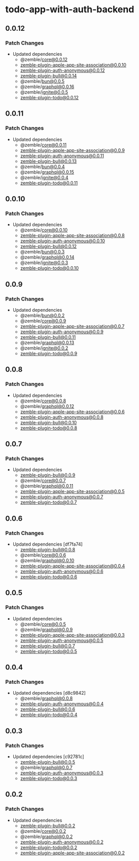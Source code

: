 # todo-app-with-auth-backend

## 0.0.12

### Patch Changes

- Updated dependencies
  - @zemble/core@0.0.12
  - zemble-plugin-apple-app-site-association@0.0.10
  - zemble-plugin-auth-anonymous@0.0.12
  - zemble-plugin-bull@0.0.14
  - @zemble/bun@0.0.5
  - @zemble/graphql@0.0.16
  - @zemble/ignite@0.0.5
  - zemble-plugin-todo@0.0.12

## 0.0.11

### Patch Changes

- Updated dependencies
  - @zemble/core@0.0.11
  - zemble-plugin-apple-app-site-association@0.0.9
  - zemble-plugin-auth-anonymous@0.0.11
  - zemble-plugin-bull@0.0.13
  - @zemble/bun@0.0.4
  - @zemble/graphql@0.0.15
  - @zemble/ignite@0.0.4
  - zemble-plugin-todo@0.0.11

## 0.0.10

### Patch Changes

- Updated dependencies
  - @zemble/core@0.0.10
  - zemble-plugin-apple-app-site-association@0.0.8
  - zemble-plugin-auth-anonymous@0.0.10
  - zemble-plugin-bull@0.0.12
  - @zemble/bun@0.0.3
  - @zemble/graphql@0.0.14
  - @zemble/ignite@0.0.3
  - zemble-plugin-todo@0.0.10

## 0.0.9

### Patch Changes

- Updated dependencies
  - @zemble/bun@0.0.2
  - @zemble/core@0.0.9
  - zemble-plugin-apple-app-site-association@0.0.7
  - zemble-plugin-auth-anonymous@0.0.9
  - zemble-plugin-bull@0.0.11
  - @zemble/graphql@0.0.13
  - @zemble/ignite@0.0.2
  - zemble-plugin-todo@0.0.9

## 0.0.8

### Patch Changes

- Updated dependencies
  - @zemble/core@0.0.8
  - @zemble/graphql@0.0.12
  - zemble-plugin-apple-app-site-association@0.0.6
  - zemble-plugin-auth-anonymous@0.0.8
  - zemble-plugin-bull@0.0.10
  - zemble-plugin-todo@0.0.8

## 0.0.7

### Patch Changes

- Updated dependencies
  - zemble-plugin-bull@0.0.9
  - @zemble/core@0.0.7
  - @zemble/graphql@0.0.11
  - zemble-plugin-apple-app-site-association@0.0.5
  - zemble-plugin-auth-anonymous@0.0.7
  - zemble-plugin-todo@0.0.7

## 0.0.6

### Patch Changes

- Updated dependencies [df7fa74]
  - zemble-plugin-bull@0.0.8
  - @zemble/core@0.0.6
  - @zemble/graphql@0.0.10
  - zemble-plugin-apple-app-site-association@0.0.4
  - zemble-plugin-auth-anonymous@0.0.6
  - zemble-plugin-todo@0.0.6

## 0.0.5

### Patch Changes

- Updated dependencies
  - @zemble/core@0.0.5
  - @zemble/graphql@0.0.9
  - zemble-plugin-apple-app-site-association@0.0.3
  - zemble-plugin-auth-anonymous@0.0.5
  - zemble-plugin-bull@0.0.7
  - zemble-plugin-todo@0.0.5

## 0.0.4

### Patch Changes

- Updated dependencies [d8c9842]
  - @zemble/graphql@0.0.8
  - zemble-plugin-auth-anonymous@0.0.4
  - zemble-plugin-bull@0.0.6
  - zemble-plugin-todo@0.0.4

## 0.0.3

### Patch Changes

- Updated dependencies [c92781c]
  - zemble-plugin-bull@0.0.5
  - @zemble/graphql@0.0.7
  - zemble-plugin-auth-anonymous@0.0.3
  - zemble-plugin-todo@0.0.3

## 0.0.2

### Patch Changes

- Updated dependencies
  - zemble-plugin-bull@0.0.2
  - @zemble/core@0.0.2
  - @zemble/graphql@0.0.2
  - zemble-plugin-auth-anonymous@0.0.2
  - zemble-plugin-todo@0.0.2
  - zemble-plugin-apple-app-site-association@0.0.2
